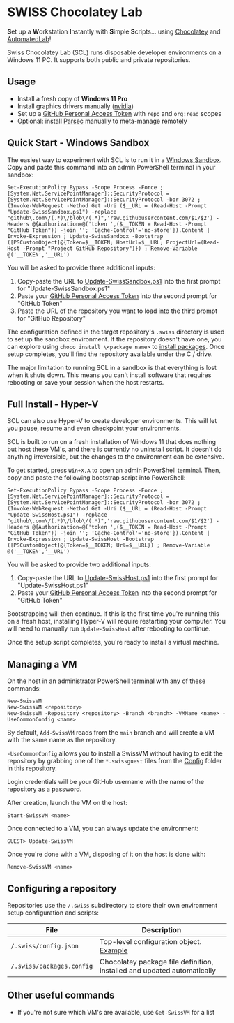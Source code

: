# SWISS Chocolatey Lab
**S**et up a **W**orkstation **I**nstantly with **S**imple **S**cripts... using [Chocolatey](https://chocolatey.org/) and [AutomatedLab](https://automatedlab.org/)!

Swiss Chocolatey Lab (SCL) runs disposable developer environments on a Windows 11 PC. It supports both public and private repositories.

## Usage

* Install a fresh copy of **Windows 11 Pro**
* Install graphics drivers manually ([nvidia](https://www.nvidia.com/en-us/geforce/drivers/))
* Set up a [GitHub Personal Access Token](https://github.com/settings/tokens) with `repo` and `org:read` scopes
* Optional: install [Parsec](https://parsec.app/) manually to meta-manage remotely

## Quick Start - Windows Sandbox

The easiest way to experiment with SCL is to run it in a [Windows Sandbox](https://docs.microsoft.com/en-us/windows/security/threat-protection/windows-sandbox/windows-sandbox-overview). Copy and paste this command into an admin PowerShell terminal in your sandbox:

```
Set-ExecutionPolicy Bypass -Scope Process -Force ; [System.Net.ServicePointManager]::SecurityProtocol = [System.Net.ServicePointManager]::SecurityProtocol -bor 3072 ; (Invoke-WebRequest -Method Get -Uri ($__URL = (Read-Host -Prompt "Update-SwissSandbox.ps1") -replace "github\.com\/(.*)\/blob\/(.*)",'raw.githubusercontent.com/$1/$2') -Headers @{Authorization=@('token ',($__TOKEN = Read-Host -Prompt "GitHub Token")) -join ''; 'Cache-Control'='no-store'}).Content | Invoke-Expression ; Update-SwissSandbox -Bootstrap ([PSCustomObject]@{Token=$__TOKEN; HostUrl=$__URL; ProjectUrl=(Read-Host -Prompt "Project GitHub Repository")}) ; Remove-Variable @('__TOKEN','__URL')
```

You will be asked to provide three additional inputs:

1. Copy-paste the URL to [Update-SwissSandbox.ps1](./Module/Sandbox/Update-SwissSandbox.ps1) into the first prompt for "Update-SwissSandbox.ps1"
2. Paste your [GitHub Personal Access Token](https://github.com/settings/tokens) into the second prompt for "GitHub Token"
3. Paste the URL of the repository you want to load into the third prompt for "GitHub Repository"

The configuration defined in the target repository's `.swiss` directory is used to set up the sandbox environment. If the repository doesn't have one, you can explore using `choco install \<package name>` to [install packages](https://community.chocolatey.org/packages). Once setup completes, you'll find the repository available under the C:/ drive.

The major limitation to running SCL in a sandbox is that everything is lost when it shuts down. This means you can't install software that requires rebooting or save your session when the host restarts.

## Full Install - Hyper-V

SCL can also use Hyper-V to create developer environments. This will let you pause, resume and even checkpoint your environments.

SCL is built to run on a fresh installation of Windows 11 that does nothing but host these VM's, and there is currently no uninstall script. It doesn't do anything irreversible, but the changes to the environment can be extensive.

To get started, press `Win+X,A` to open an admin PowerShell terminal. Then, copy and paste the following bootstrap script into PowerShell:

````
Set-ExecutionPolicy Bypass -Scope Process -Force ; [System.Net.ServicePointManager]::SecurityProtocol = [System.Net.ServicePointManager]::SecurityProtocol -bor 3072 ; (Invoke-WebRequest -Method Get -Uri ($__URL = (Read-Host -Prompt "Update-SwissHost.ps1") -replace "github\.com\/(.*)\/blob\/(.*)",'raw.githubusercontent.com/$1/$2') -Headers @{Authorization=@('token ',($__TOKEN = Read-Host -Prompt "GitHub Token")) -join ''; 'Cache-Control'='no-store'}).Content | Invoke-Expression ; Update-SwissHost -Bootstrap ([PSCustomObject]@{Token=$__TOKEN; Url=$__URL}) ; Remove-Variable @('__TOKEN','__URL')
````

You will be asked to provide two additional inputs:

1. Copy-paste the URL to [Update-SwissHost.ps1](./Module/Host/Update-SwissHost.ps1) into the first prompt for "Update-SwissHost.ps1"
2. Paste your [GitHub Personal Access Token](https://github.com/settings/tokens) into the second prompt for "GitHub Token"

Bootstrapping will then continue. If this is the first time you're running this on a fresh host, installing Hyper-V will require restarting your computer. You will need to manually run `Update-SwissHost` after rebooting to continue.

Once the setup script completes, you're ready to install a virtual machine.


## Managing a VM

On the host in an administrator PowerShell terminal with any of these commands:

```
New-SwissVM
New-SwissVM <repository>
New-SwissVM -Repository <repository> -Branch <branch> -VMName <name> -UseCommonConfig <name>
```

By default, `Add-SwissVM` reads from the `main` branch and will create a VM with the same name as the repository.

`-UseCommonConfig` allows you to install a SwissVM without having to edit the repository by grabbing one of the `*.swissguest` files from the [Config](./Config) folder in this repository.

Login credentials will be your GitHub username with the name of the repository as a password.

After creation, launch the VM on the host:

```
Start-SwissVM <name>
```

Once connected to a VM, you can always update the environment:

```
GUEST> Update-SwissVM
```

Once you're done with a VM, disposing of it on the host is done with:

```
Remove-SwissVM <name>
```


## Configuring a repository

Repositories use the `/.swiss` subdirectory to store their own environment setup configuration and scripts:

| File                    | Description                                                             |
|-------------------------|-------------------------------------------------------------------------|
|`/.swiss/config.json`    | Top-level configuration object. [Example](Config/Generic4GB.swissguest) |
|`/.swiss/packages.config`| Chocolatey package file definition, installed and updated automatically |



## Other useful commands

* If you're not sure which VM's are available, use `Get-SwissVM` for a list
